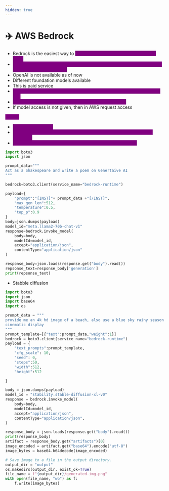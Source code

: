 ```yaml
---
hidden: true
---
```


# ✈️ AWS Bedrock

* Bedrock is the easiest way to <mark style="color:purple;background-color:purple;">**build and scale Gen AI applications in AWS**</mark>
* <mark style="color:purple;background-color:purple;">**It provides platforms where all the models will be available, and using their APIs all can be used**</mark>
* OpenAI is not available as of now
* Different foundation models available&#x20;
* This is paid service
* <mark style="color:purple;background-color:purple;">**In AWS ⇒ Create IAM user ⇒ Attach policies ⇒ Create awscli access key**</mark>
* <mark style="color:purple;background-color:purple;">**Command prompt ⇒ aws configure ⇒ Enter key here**</mark>
* If model access is not given, then in AWS request access

<mark style="color:purple;background-color:purple;">**Steps:**</mark>

* <mark style="color:purple;background-color:purple;">use boto3 package</mark>
* <mark style="color:purple;background-color:purple;">Create client using bedrock=boto3.client(service\_name="bedrock-runtime")</mark>
* <mark style="color:purple;background-color:purple;">Invoke LLM by passing payload, model, payload to bedrock</mark>

```python
import boto3
import json

prompt_data="""
Act as a Shakespeare and write a poem on Genertaive AI
"""

bedrock=boto3.client(service_name="bedrock-runtime")

payload={
    "prompt":"[INST]"+ prompt_data +"[/INST]",
    "max_gen_len":512,
    "temperature":0.5,
    "top_p":0.9
}
body=json.dumps(payload)
model_id="meta.llama2-70b-chat-v1"
response=bedrock.invoke_model(
    body=body,
    modelId=model_id,
    accept="application/json",
    contentType="application/json"
)

response_body=json.loads(response.get("body").read())
repsonse_text=response_body['generation']
print(repsonse_text)
```

* Stabble diffusion

```python
import boto3
import json
import base64
import os

prompt_data = """
provide me an 4k hd image of a beach, also use a blue sky rainy season and
cinematic display
"""
prompt_template=[{"text":prompt_data,"weight":1}]
bedrock = boto3.client(service_name="bedrock-runtime")
payload = {
    "text_prompts":prompt_template,
    "cfg_scale": 10,
    "seed": 0,
    "steps":50,
    "width":512,
    "height":512

}

body = json.dumps(payload)
model_id = "stability.stable-diffusion-xl-v0"
response = bedrock.invoke_model(
    body=body,
    modelId=model_id,
    accept="application/json",
    contentType="application/json",
)

response_body = json.loads(response.get("body").read())
print(response_body)
artifact = response_body.get("artifacts")[0]
image_encoded = artifact.get("base64").encode("utf-8")
image_bytes = base64.b64decode(image_encoded)

# Save image to a file in the output directory.
output_dir = "output"
os.makedirs(output_dir, exist_ok=True)
file_name = f"{output_dir}/generated-img.png"
with open(file_name, "wb") as f:
    f.write(image_bytes)
```
